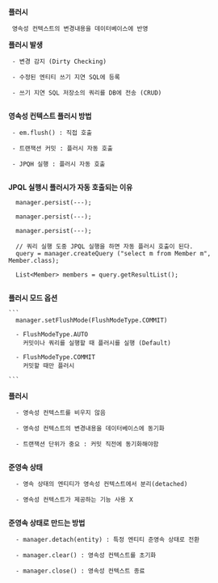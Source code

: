 **플러시**
  
  ```
   영속성 컨텍스트의 변경내용을 데이터베이스에 반영
  ```
  
**플러시 발생**

  ```
   - 변경 감지 (Dirty Checking)
   
   - 수정된 엔티티 쓰기 지연 SQL에 등록
   
   - 쓰기 지연 SQL 저장소의 쿼리를 DB에 전송 (CRUD)
   
  ```
**영속성 컨텍스트 플러시 방법**

  ```
   - em.flush() : 직접 호출
   
   - 트랜잭션 커밋 : 플러시 자동 호출
   
   - JPQH 실행 : 플러시 자동 호출
   
  ```
**JPQL 실행시 플러시가 자동 호출되는 이유**

  ```
    manager.persist(---);
    
    manager.persist(---);
    
    manager.persist(---);
  
    // 쿼리 실행 도중 JPQL 실행을 하면 자동 플러시 호출이 된다.
    query = manager.createQuery ("select m from Member m", Member.class);
    
    List<Member> members = query.getResultList();
    
  ```
  
  **플러시 모드 옵션**
  
    ```
      manager.setFlushMode(FlushModeType.COMMIT)
      
      - FlushModeType.AUTO
        커밋이나 쿼리를 실행할 때 플러시를 실행 (Default)
        
      - FlushModeType.COMMIT
        커밋할 때만 플러시
      
    ```
    
 **플러시**
 
  ```
    - 영속성 컨텍스트를 비우지 않음
    
    - 영속성 컨텍스트의 변경내용을 데이터베이스에 동기화
    
    - 트랜잭션 단위가 중요 : 커밋 직전에 동기화해야함
    
  ```
  
**준영속 상태**

  ```
    - 영속 상태의 엔티티가 영속성 컨텍스트에서 분리(detached)
    
    - 영속성 컨텍스트가 제공하는 기능 사용 X
    
  ```
  
**준영속 상태로 만드는 방법**

  ```
    - manager.detach(entity) : 특정 엔티티 준영속 상태로 전환
    
    - manager.clear() : 영속성 컨텍스트를 초기화
    
    - manager.close() : 영속성 컨텍스트 종료
    
  ```
